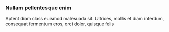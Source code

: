 ### Nullam pellentesque enim

Aptent diam class euismod malesuada sit. Ultrices, mollis et diam interdum, consequat fermentum eros, orci dolor, quisque felis


